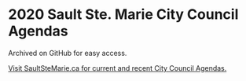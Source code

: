 # 2020 Sault Ste. Marie City Council Agendas

Archived on GitHub for easy access.

[Visit SaultSteMarie.ca for current and recent City Council Agendas.](https://saultstemarie.ca/City-Hall/City-Departments/City-Clerk/Council-Agendas-and-Minutes.aspx)